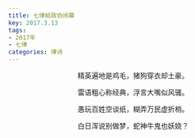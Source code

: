 ```yaml
---
title: 七律給政协闭幕
key: 2017.3.13
tags: 
- 2017年 
- 七律
categories: 律诗
---
```


<p align="center">精英遍地是鸡毛，猪狗穿衣却土豪。
</p>
<p align="center">雷语粗心称经典，浮言大嘴似风骚。
</p>
<p align="center">愚玩百姓空谈纸，糊弄万民虚折梢。
</p>
<p align="center">白日浑说别做梦，蛇神牛鬼也妖娆？
</p>
